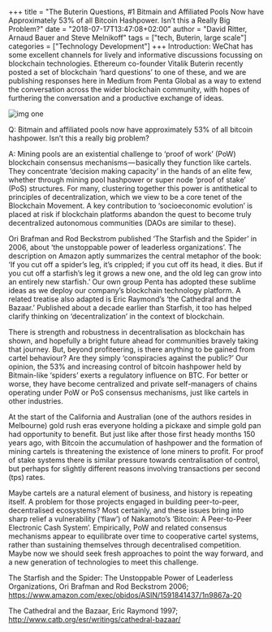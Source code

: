 +++
title = "The Buterin Questions, #1 Bitmain and Affiliated Pools Now have Approximately 53% of all Bitcoin Hashpower. Isn’t this a Really Big Problem?"
date = "2018-07-17T13:47:08+02:00"
author = "David Ritter, Arnaud Bauer and Steve Melnikoff"
tags = ["tech, Buterin, large scale"]
categories = ["Technology Development"]
+++
Introduction: WeChat has some excellent channels for lively and informative discussions focussing on blockchain technologies. Ethereum co-founder Vitalik Buterin recently posted a set of blockchain ‘hard questions’ to one of these, and we are publishing responses here in Medium from Penta Global as a way to extend the conversation across the wider blockchain community, with hopes of furthering the conversation and a productive exchange of ideas.

<img src=/img/blog/blogimg3.png alt="img one">


Q: Bitmain and affiliated pools now have approximately 53% of all bitcoin hashpower. Isn’t this a really big problem?

A: Mining pools are an existential challenge to ‘proof of work’ (PoW) blockchain consensus mechanisms — basically they function like cartels. They concentrate ‘decision making capacity’ in the hands of an elite few, whether through mining pool hashpower or super node ‘proof of stake’ (PoS) structures. For many, clustering together this power is antithetical to principles of decentralization, which we view to be a core tenet of the Blockchain Movement. A key contribution to ‘socioeconomic evolution’ is placed at risk if blockchain platforms abandon the quest to become truly decentralized autonomous communities (DAOs are similar to these).

Ori Brafman and Rod Beckstrom published ‘The Starfish and the Spider’ in 2006, about ‘the unstoppable power of leaderless organizations’. The description on Amazon aptly summarizes the central metaphor of the book: ‘If you cut off a spider’s leg, it’s crippled; if you cut off its head, it dies. But if you cut off a starfish’s leg it grows a new one, and the old leg can grow into an entirely new starfish.’ Our own group Penta has adopted these sublime ideas as we deploy our company’s blockchain technology platform. A related treatise also adapted is Eric Raymond’s ‘the Cathedral and the Bazaar.’ Published about a decade earlier than Starfish, it too has helped clarify thinking on ‘decentralization’ in the context of blockchain.

There is strength and robustness in decentralisation as blockchain has shown, and hopefully a bright future ahead for communities bravely taking that journey. But, beyond profiteering, is there anything to be gained from cartel behaviour? Are they simply ‘conspiracies against the public?’ Our opinion, the 53% and increasing control of bitcoin hashpower held by Bitmain-like ‘spiders’ exerts a regulatory influence on BTC. For better or worse, they have become centralized and private self-managers of chains operating under PoW or PoS consensus mechanisms, just like cartels in other industries.

At the start of the California and Australian (one of the authors resides in Melbourne) gold rush eras everyone holding a pickaxe and simple gold pan had opportunity to benefit. But just like after those first heady months 150 years ago, with Bitcoin the accumulation of hashpower and the formation of mining cartels is threatening the existence of lone miners to profit. For proof of stake systems there is similar pressure towards centralisation of control, but perhaps for slightly different reasons involving transactions per second (tps) rates.

Maybe cartels are a natural element of business, and history is repeating itself. A problem for those projects engaged in building peer-to-peer, decentralised ecosystems? Most certainly, and these issues bring into sharp relief a vulnerability (‘flaw’) of Nakamoto’s ‘Bitcoin: A Peer-to-Peer Electronic Cash System’. Empirically, PoW and related consensus mechanisms appear to equilibrate over time to cooperative cartel systems, rather than sustaining themselves through decentralised competition. Maybe now we should seek fresh approaches to point the way forward, and a new generation of technologies to meet this challenge.

The Starfish and the Spider: The Unstoppable Power of Leaderless Organizations, Ori Brafman and Rod Beckstrom 2006; https://www.amazon.com/exec/obidos/ASIN/1591841437/1n9867a-20

The Cathedral and the Bazaar, Eric Raymond 1997; http://www.catb.org/esr/writings/cathedral-bazaar/
